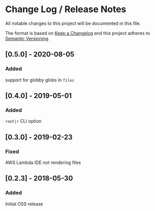 # Change Log / Release Notes

All notable changes to this project will be documented in this file.

The format is based on [Keep a Changelog](http://keepachangelog.com/)
and this project adheres to [Semantic Versioning](http://semver.org/).

## [0.5.0] - 2020-08-05
### Added
support for globby globs in `files`

## [0.4.0] - 2019-05-01
### Added
`root|r` CLI option

## [0.3.0] - 2019-02-23
### Fixed
AWS Lambda IDE not rendering files

## [0.2.3] - 2018-05-30
### Added
Initial OSS release
